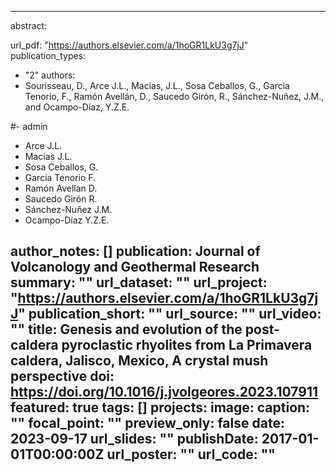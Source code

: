 ---

abstract: <p align="justify">  </p>

url_pdf: "https://authors.elsevier.com/a/1hoGR1LkU3g7jJ"
publication_types:
  - "2"
authors:
  - Sourisseau, D., Arce J.L., Macias, J.L., Sosa Ceballos, G., Garcia Tenorio, F., Ramón Avellán, D., Saucedo Girón, R., Sánchez-Nuñez, J.M., and Ocampo-Díaz, Y.Z.E.

  #- admin
  - Arce J.L.
  - Macias J.L.
  - Sosa Ceballos, G.
  - Garcia Tenorio F.
  - Ramón Avellan D.
  - Saucedo Girón R.
  - Sánchez-Nuñez J.M.
  - Ocampo-Díaz Y.Z.E.

author_notes: []
publication: Journal of Volcanology and Geothermal Research
summary: ""
url_dataset: ""
url_project: "https://authors.elsevier.com/a/1hoGR1LkU3g7jJ"
publication_short: ""
url_source: ""
url_video: ""
title: Genesis and evolution of the post-caldera pyroclastic rhyolites from La Primavera caldera, Jalisco, Mexico, A crystal mush perspective
doi: https://doi.org/10.1016/j.jvolgeores.2023.107911
featured: true
tags: []
projects:
image:
  caption: ""
  focal_point: ""
  preview_only: false
date: 2023-09-17
url_slides: ""
publishDate: 2017-01-01T00:00:00Z
url_poster: ""
url_code: ""
---